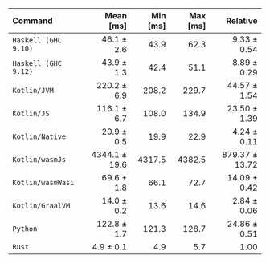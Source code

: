 | Command | Mean [ms] | Min [ms] | Max [ms] | Relative |
|:---|---:|---:|---:|---:|
| `Haskell (GHC 9.10)` | 46.1 ± 2.6 | 43.9 | 62.3 | 9.33 ± 0.54 |
| `Haskell (GHC 9.12)` | 43.9 ± 1.3 | 42.4 | 51.1 | 8.89 ± 0.29 |
| `Kotlin/JVM` | 220.2 ± 6.9 | 208.2 | 229.7 | 44.57 ± 1.54 |
| `Kotlin/JS` | 116.1 ± 6.7 | 108.0 | 134.9 | 23.50 ± 1.39 |
| `Kotlin/Native` | 20.9 ± 0.5 | 19.9 | 22.9 | 4.24 ± 0.11 |
| `Kotlin/wasmJs` | 4344.1 ± 19.6 | 4317.5 | 4382.5 | 879.37 ± 13.72 |
| `Kotlin/wasmWasi` | 69.6 ± 1.8 | 66.1 | 72.7 | 14.09 ± 0.42 |
| `Kotlin/GraalVM` | 14.0 ± 0.2 | 13.6 | 14.6 | 2.84 ± 0.06 |
| `Python` | 122.8 ± 1.7 | 121.3 | 128.7 | 24.86 ± 0.51 |
| `Rust` | 4.9 ± 0.1 | 4.9 | 5.7 | 1.00 |

